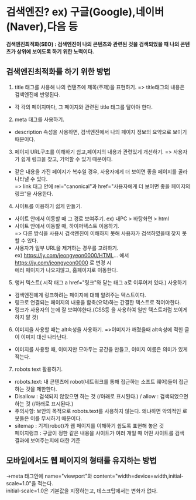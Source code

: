 # 검색엔진?  ex) 구글(Google),네이버(Naver),다음 등
**검색엔진최적화(SEO) : 검색엔진이 나의 콘텐츠와 관련된 것을 검색되었을 때 나의 콘텐츠가 상위에 보이도록 하기 위한 노력이다.** <br>

 ## 검색엔진최적화를 하기 위한 방법

1. title 태그를 사용해 나의 컨탠츠에 제목(주제)을 표현하기. => title태그의 내용은 검색엔진에 반영된다.
 - 각 각의 페이지마다, 그 페이지와 관련된 title 태그를 달아야 한다.
2. meta 태그를 사용하기.
- description 속성을 사용하면, 검색엔진에서 나의 페이지 정보의 요약으로 보이기 때문이다.
3. 페이지 URL구조를 이해하기 쉽고,페이지의 내용과 관련있게 개선하기. => 사용자가 쉽게 링크을 찾고, 기억할 수 있기 때문이다.
- 같은 내용을 가진 페이지가 복수일 경우, 사용자에게 더 보이면 좋을 페이지를 골라 나타낼 수 있다.<br>
 => link 태그 안에 rel="canonical"과 href="사용자에게 더 보이면 좋을 페이지의 링크"을 사용한다.
4. 사이트를 이용하기 쉽게 만들기.
- 사이트 안에서 이동할 때 그 경로 보여주기.
ex) 내PC > 바탕화면 > html
- 사이트 안에서 이동할 때, 하이퍼텍스트 이용하기.<br>
=> 다른 방식을 사용시 검색엔진이 이해하지 못해 사용자가 검색하였을때 찾지 못할 수 있다.
- 사용자가 일부 URL을 제거하는 경우를 고려하기. <br>
ex) https://jy.com/jeongyeon0000/HTML... 에서 https://jy.com/jeongyeon0000 로 변경 시<br>
에러 페이지가 나오지않고, 홈페이지로 이동한다.
 5. 앵커 텍스트( 시작 태그 a href="링크"와 닫는 태그 a로 이루어져 있다.) 사용하기
- 검색엔진에게 링크하려는 페이지에 대해 알려주는 텍스트이다.
- 링크로 연결되는 페이지의 내용을 함축(요약)하는 간결한 택스트로 적어야한다.
- 링크가 사용자의 눈에 잘 보여야한다.(CSS등 을 사용하여 일반 텍스트처럼 보이게 하지 말 것)
6. 이미지을 사용할 때는 alt속성을 사용하기. =>이미지가 깨졌을때 alt속성에 적힌 글이 이미지 대신 나타난다.
- 이미지를 사용할 때, 이미지만 모아두는 공간을 만들고, 이미지 이름은 의미가 있게 적는다.
7. robots text 활용하기.
 - robots.text: 내 콘텐츠에 robot(네트워크를 통해 접근하는 소프트 웨어)들이 접근하는 것을 제한한다.
 - Disallow : 검색되지 않았으면 하는 것 (/아래로 표시된다.)  /  allow : 검색되었으면 하는 것 (/아래로 표시된다.)
 - 주의사항: 보안의 목적으로 robots.text를 사용하지 않는다. 왜냐하면 악의적인 로봇들은 이를 무시하기 때문이다.
 - sitemap : 기계(robot)가 웹 페이지를 이해하기 쉽도록 표현해 놓은 것 <br>
페이지랭크 : 구글이 정한 같은 내용을 사이트가 여러 개일 때 어떤 사이트를 검색 결과에 보여주는지에 대한 기준<br>

## 모바일에서도 웹 페이지의 형태를 유지하는 방법 <br>
->meta 태그안에 name="viewport"와 content="width=device=width,initial-scale=1.0"을 적는다. <br>
initial-scale=1.0은 기본값을 지정하는고, 데스크탑에서는 변화가 없다. <br>
